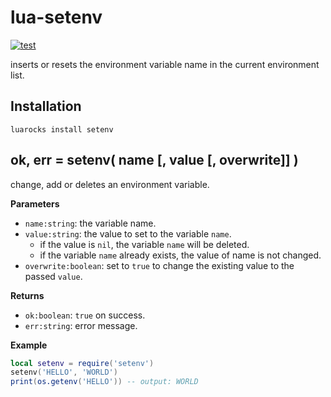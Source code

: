 # lua-setenv

[![test](https://github.com/mah0x211/lua-setenv/actions/workflows/test.yml/badge.svg)](https://github.com/mah0x211/lua-setenv/actions/workflows/test.yml)

inserts or resets the environment variable name in the current environment list.


## Installation

```
luarocks install setenv
```

## ok, err = setenv( name [, value [, overwrite]] )

change, add or deletes an environment variable.

**Parameters**

- `name:string`: the variable name.
- `value:string`: the value to set to the variable `name`.
  - if the value is `nil`, the variable `name` will be deleted.
  - if the variable `name` already exists, the value of name is not changed.
- `overwrite:boolean`: set to `true` to change the existing value to the passed `value`.

**Returns**

- `ok:boolean`: `true` on success.
- `err:string`: error message.

**Example**

```lua
local setenv = require('setenv')
setenv('HELLO', 'WORLD')
print(os.getenv('HELLO')) -- output: WORLD
```
